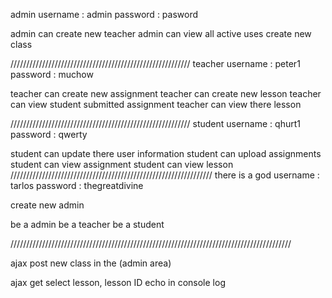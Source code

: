admin
username : admin
password : pasword

admin can create new teacher
admin can view all active uses
create new class

/////////////////////////////////////////////////////////
teacher
username : peter1
password : muchow

teacher can create new assignment
teacher can create new lesson
teacher can view student submitted assignment
teacher can view there lesson



/////////////////////////////////////////////////////////
student
username : qhurt1
password : qwerty

student can update there user information
student can upload assignments
student can view assignment
student can view lesson
////////////////////////////////////////////////////////////////
there is a god
username : tarlos
password :  thegreatdivine 

create new admin

be a admin
be  a teacher
be a student

/////////////////////////////////////////////////////////////////////////////////////////

ajax post new class in the (admin area)

ajax get select lesson, lesson ID echo in console log
